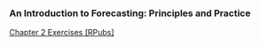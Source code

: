 ### An Introduction to Forecasting: Principles and Practice

[Chapter 2 Exercises [RPubs]](https://rpubs.com/neilmartin/1210781)
